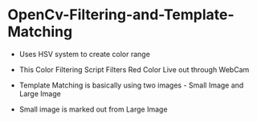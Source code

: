 # OpenCv-Filtering-and-Template-Matching


- Uses HSV system  to create color range

- This Color Filtering Script Filters Red Color Live out through WebCam

- Template Matching is basically using two images - Small Image and Large Image

- Small image is marked out from Large Image


